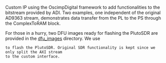 Custom IP using the OscimpDigital framework to add functionalities to the bitstream provided by ADI. Two
examples, one independent of the original AD9363 stream, demonstrates data transfer from the PL to the PS
through the ComplexToRAM block.

For those in a hurry, two DFU images ready for flashing the PlutoSDR are provided in the 
[dfu_images](dfu_images) directory. We use 
```dfu-util -a firmware.dfu -D firmware_name.dfu''' 
to flash the PlutoSDR. Original SDR functionality is kept since we only split the AXI stream 
to the custom interface.
